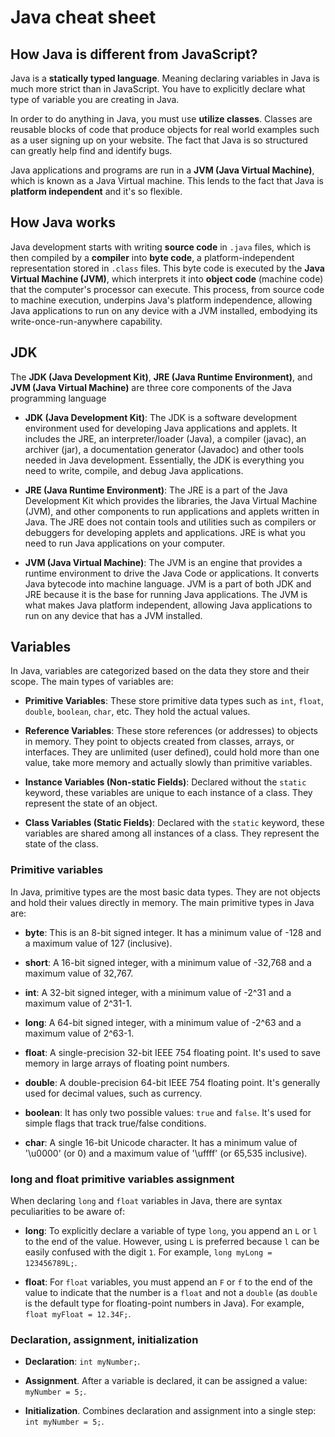 # Java cheat sheet

## How Java is different from JavaScript?

Java is a **statically typed language**. Meaning declaring variables in Java is much more strict than in JavaScript. You have to explicitly declare what type of variable you are creating in Java.

In order to do anything in Java, you must use **utilize classes**. Classes are reusable blocks of code that produce objects for real world examples such as a user signing up on your website. The fact that Java is so structured can greatly help find and identify bugs.

Java applications and programs are run in a **JVM (Java Virtual Machine)**, which is known as a Java Virtual machine. This lends to the fact that Java is **platform independent** and it's so flexible.

## How Java works

Java development starts with writing **source code** in `.java` files, which is then compiled by a **compiler** into **byte code**, a platform-independent representation stored in `.class` files. This byte code is executed by the **Java Virtual Machine (JVM)**, which interprets it into **object code** (machine code) that the computer's processor can execute. This process, from source code to machine execution, underpins Java's platform independence, allowing Java applications to run on any device with a JVM installed, embodying its write-once-run-anywhere capability.

## JDK

The **JDK (Java Development Kit)**, **JRE (Java Runtime Environment)**, and **JVM (Java Virtual Machine)** are three core components of the Java programming language

- **JDK (Java Development Kit)**: The JDK is a software development environment used for developing Java applications and applets. It includes the JRE, an interpreter/loader (Java), a compiler (javac), an archiver (jar), a documentation generator (Javadoc) and other tools needed in Java development. Essentially, the JDK is everything you need to write, compile, and debug Java applications.

- **JRE (Java Runtime Environment)**: The JRE is a part of the Java Development Kit which provides the libraries, the Java Virtual Machine (JVM), and other components to run applications and applets written in Java. The JRE does not contain tools and utilities such as compilers or debuggers for developing applets and applications. JRE is what you need to run Java applications on your computer.

- **JVM (Java Virtual Machine)**: The JVM is an engine that provides a runtime environment to drive the Java Code or applications. It converts Java bytecode into machine language. JVM is a part of both JDK and JRE because it is the base for running Java applications. The JVM is what makes Java platform independent, allowing Java applications to run on any device that has a JVM installed.

## Variables

In Java, variables are categorized based on the data they store and their scope. The main types of variables are:

- **Primitive Variables**: These store primitive data types such as `int`, `float`, `double`, `boolean`, `char`, etc. They hold the actual values.

- **Reference Variables**: These store references (or addresses) to objects in memory. They point to objects created from classes, arrays, or interfaces. They are unlimited (user defined), could hold more than one value, take more memory and actually slowly than primitive variables.

- **Instance Variables (Non-static Fields)**: Declared without the `static` keyword, these variables are unique to each instance of a class. They represent the state of an object.

- **Class Variables (Static Fields)**: Declared with the `static` keyword, these variables are shared among all instances of a class. They represent the state of the class.

### Primitive variables

In Java, primitive types are the most basic data types. They are not objects and hold their values directly in memory. The main primitive types in Java are:

- **byte**: This is an 8-bit signed integer. It has a minimum value of -128 and a maximum value of 127 (inclusive).

- **short**: A 16-bit signed integer, with a minimum value of -32,768 and a maximum value of 32,767.

- **int**: A 32-bit signed integer, with a minimum value of -2^31 and a maximum value of 2^31-1.

- **long**: A 64-bit signed integer, with a minimum value of -2^63 and a maximum value of 2^63-1.

- **float**: A single-precision 32-bit IEEE 754 floating point. It's used to save memory in large arrays of floating point numbers.

- **double**: A double-precision 64-bit IEEE 754 floating point. It's generally used for decimal values, such as currency.

- **boolean**: It has only two possible values: `true` and `false`. It's used for simple flags that track true/false conditions.

- **char**: A single 16-bit Unicode character. It has a minimum value of '\u0000' (or 0) and a maximum value of '\uffff' (or 65,535 inclusive).

### long and float primitive variables assignment

When declaring `long` and `float` variables in Java, there are syntax peculiarities to be aware of:

- **long**: To explicitly declare a variable of type `long`, you append an `L` or `l` to the end of the value. However, using `L` is preferred because `l` can be easily confused with the digit `1`. For example, `long myLong = 123456789L;`.

- **float**: For `float` variables, you must append an `F` or `f` to the end of the value to indicate that the number is a `float` and not a `double` (as `double` is the default type for floating-point numbers in Java). For example, `float myFloat = 12.34F;`.

### Declaration, assignment, initialization

- **Declaration**: `int myNumber;`.

- **Assignment**. After a variable is declared, it can be assigned a value: `myNumber = 5;`.

- **Initialization**. Combines declaration and assignment into a single step: `int myNumber = 5;`.

